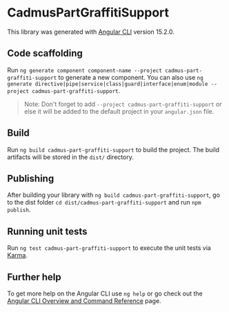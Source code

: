 # CadmusPartGraffitiSupport

This library was generated with [Angular CLI](https://github.com/angular/angular-cli) version 15.2.0.

## Code scaffolding

Run `ng generate component component-name --project cadmus-part-graffiti-support` to generate a new component. You can also use `ng generate directive|pipe|service|class|guard|interface|enum|module --project cadmus-part-graffiti-support`.
> Note: Don't forget to add `--project cadmus-part-graffiti-support` or else it will be added to the default project in your `angular.json` file. 

## Build

Run `ng build cadmus-part-graffiti-support` to build the project. The build artifacts will be stored in the `dist/` directory.

## Publishing

After building your library with `ng build cadmus-part-graffiti-support`, go to the dist folder `cd dist/cadmus-part-graffiti-support` and run `npm publish`.

## Running unit tests

Run `ng test cadmus-part-graffiti-support` to execute the unit tests via [Karma](https://karma-runner.github.io).

## Further help

To get more help on the Angular CLI use `ng help` or go check out the [Angular CLI Overview and Command Reference](https://angular.io/cli) page.

